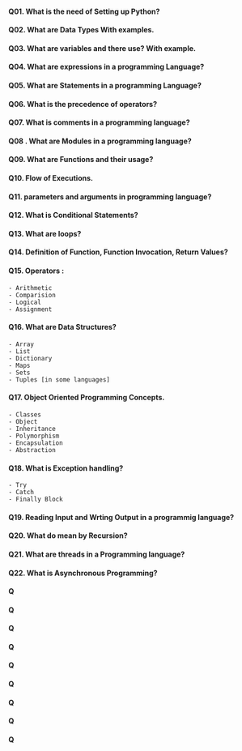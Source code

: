 

#### Q01. What is the need of Setting up Python?
#### Q02. What are Data Types With examples.
#### Q03. What are variables and there use? With example.
#### Q04. What are expressions in a programming Language?
#### Q05. What are Statements in a programming Language?
#### Q06. What is the precedence of operators?
#### Q07. What is comments in a programming language?
#### Q08 . What are Modules in a programming language?
#### Q09. What are Functions and their usage?
#### Q10. Flow of Executions.
#### Q11. parameters and arguments in programming language?
#### Q12. What is Conditional Statements?
#### Q13. What are loops?
#### Q14. Definition of Function, Function Invocation, Return Values?
#### Q15. Operators : 
    - Arithmetic
    - Comparision
    - Logical
    - Assignment
#### Q16. What are Data Structures?
    - Array
    - List
    - Dictionary
    - Maps
    - Sets 
    - Tuples [in some languages]
#### Q17. Object Oriented Programming Concepts.
    - Classes
    - Object
    - Inheritance
    - Polymorphism
    - Encapsulation
    - Abstraction

#### Q18. What is Exception handling? 
    - Try
    - Catch
    - Finally Block
#### Q19. Reading Input and Wrting Output in a programmig language?
#### Q20. What do mean by Recursion?
#### Q21. What are threads in a Programming language?
#### Q22. What is Asynchronous Programming?
#### Q
#### Q
#### Q
#### Q
#### Q
#### Q
#### Q
#### Q
#### Q

